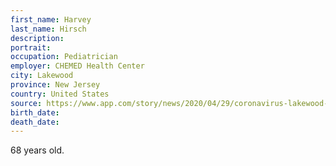 ```yaml
---
first_name: Harvey
last_name: Hirsch
description: 
portrait: 
occupation: Pediatrician
employer: CHEMED Health Center
city: Lakewood
province: New Jersey
country: United States
source: https://www.app.com/story/news/2020/04/29/coronavirus-lakewood-beloved-pediatrician-harvey-hirsch-dies-covid-19/3047813001/
birth_date: 
death_date: 
---
```


68 years old.